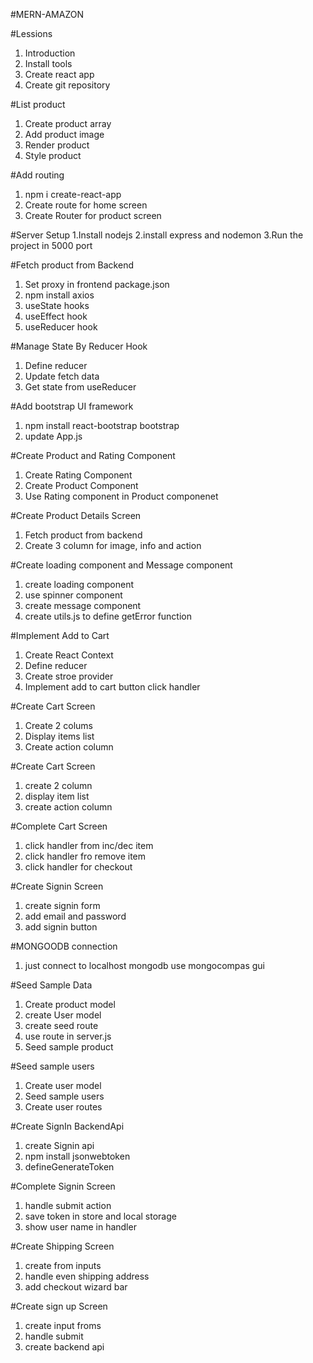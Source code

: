 #MERN-AMAZON
 
 #Lessions

 1. Introduction
 2. Install tools
 3. Create react app
 4. Create git repository

 #List product 

 1. Create product array
 2. Add product image
 3. Render product
 4. Style product
 
 #Add routing
 1. npm i create-react-app
 2. Create route for home screen
 3. Create Router for product screen

 #Server Setup
 1.Install nodejs
 2.install express  and nodemon
 3.Run the project in 5000 port

 #Fetch product from Backend
  
 1. Set proxy in frontend package.json 
 2. npm install axios
 3. useState hooks
 4. useEffect hook
 5. useReducer hook

 #Manage State By Reducer Hook
 
 1. Define reducer
 2. Update fetch data
 3. Get state from useReducer

 #Add bootstrap UI framework

 1. npm install react-bootstrap bootstrap
 2. update App.js

 #Create Product and Rating  Component
 1. Create Rating Component
 2. Create Product  Component
 3. Use Rating component in Product componenet

 #Create Product Details Screen
 1. Fetch product from backend
 2. Create 3 column for image, info and action
 

 #Create loading component and Message component
 1. create loading component
 2. use spinner component
 3. create message component
 4. create utils.js to define getError function

#Implement Add to Cart
1. Create React Context
2. Define reducer
3. Create stroe provider
4. Implement add to cart button click handler


#Create Cart Screen
1. Create 2 colums
2. Display items list
3. Create action column

#Create Cart Screen
1. create 2 column
2. display item list
3. create action column

#Complete Cart Screen
1. click handler from inc/dec item
2. click handler fro  remove item
3. click handler for checkout

#Create Signin Screen
1. create signin form
2. add email and password
4. add signin button


#MONGOODB connection

1.  just connect to localhost mongodb  use mongocompas gui

#Seed Sample Data

1. Create product model
2. create User model
3. create seed route
4. use route in server.js
5. Seed sample product


#Seed sample users
1. Create user model
2. Seed sample users
3. Create user routes

#Create SignIn BackendApi
1. create Signin api
2. npm install jsonwebtoken
3. defineGenerateToken


#Complete Signin Screen
1. handle submit action
2. save token in store and local storage
3. show user name in handler


#Create Shipping Screen
1. create from inputs
2. handle even shipping address
3. add checkout wizard bar

#Create sign up Screen
 
 1. create input froms
 2. handle submit
 3. create backend api
 


 
